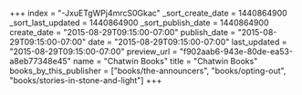 +++
index = "-JxuETgWPj4mrcS0Gkac"
_sort_create_date = 1440864900
_sort_last_updated = 1440864900
_sort_publish_date = 1440864900
create_date = "2015-08-29T09:15:00-07:00"
publish_date = "2015-08-29T09:15:00-07:00"
date = "2015-08-29T09:15:00-07:00"
last_updated = "2015-08-29T09:15:00-07:00"
preview_url = "f902aab6-943e-80de-ea53-a8eb77348e45"
name = "Chatwin Books"
title = "Chatwin Books"
books_by_this_publisher = ["books/the-announcers", "books/opting-out", "books/stories-in-stone-and-light"]
+++
